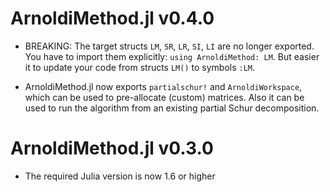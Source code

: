 # ArnoldiMethod.jl v0.4.0

- BREAKING: The target structs `LM`, `SR`, `LR`, `SI`, `LI` are no longer exported. You have to
  import them explicitly: `using ArnoldiMethod: LM`. But easier it to update your code from structs
  `LM()` to symbols `:LM`.

- ArnoldiMethod.jl now exports `partialschur!` and `ArnoldiWorkspace`, which can be used to
  pre-allocate (custom) matrices. Also it can be used to run the algorithm from an existing partial
  Schur decomposition.

# ArnoldiMethod.jl v0.3.0

- The required Julia version is now 1.6 or higher